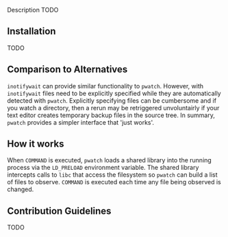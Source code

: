 Description TODO

## Installation
TODO

## Comparison to Alternatives
`inotifywait` can provide similar functionality to `pwatch`. However, with `inotifywait` files need to be explicitly specified while they are automatically detected with `pwatch`. Explicitly specifying files can be cumbersome and if you watch a directory, then a rerun may be retriggered unvoluntairly if your text editor creates temporary backup files in the source tree. In summary, `pwatch` provides a simpler interface that 'just works'.

## How it works
When `COMMAND` is executed, `pwatch` loads a shared library into the running process via the `LD_PRELOAD` environment variable. The shared library intercepts calls to `libc` that access the filesystem so `pwatch` can build a list of files to observe. `COMMAND` is executed each time any file being observed is changed.

## Contribution Guidelines
TODO
